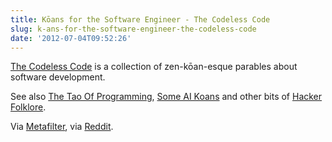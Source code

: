 ```yaml
---
title: Kōans for the Software Engineer - The Codeless Code
slug: k-ans-for-the-software-engineer-the-codeless-code
date: '2012-07-04T09:52:26'
---
```


[The Codeless Code](http://thecodelesscode.com/contents) is a collection of zen-kōan-esque parables about software development.

See also [The Tao Of Programming](http://www.canonical.org/~kragen/tao-of-programming.html), [Some AI Koans](http://catb.org/jargon/html/koans.html) and other bits of [Hacker Folklore](http://catb.org/jargon/html/appendixa.html).

<!--more-->

Via [Metafilter](http://www.metafilter.com/117521/The-Codeless-Code), via [Reddit](http://www.reddit.com/r/webdev/comments/vyit9/the_codeless_code_tales_to_make_wiser_programmers/).

